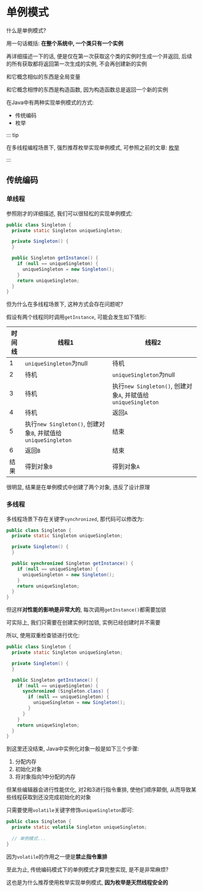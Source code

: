 # 单例模式

什么是单例模式?

用一句话概括: **在整个系统中, 一个类只有一个实例**

再详细描述一下的话, 便是仅在第一次获取这个类的实例时生成一个并返回, 后续的所有获取都将返回第一次生成的实例, 不会再创建新的实例

和它概念相似的东西是全局变量

和它概念相悖的东西是构造函数, 因为构造函数总是返回一个新的实例

在Java中有两种实现单例模式的方式:

- 传统编码
- 枚举

::: tip

在多线程编程场景下, 强烈推荐枚举实现单例模式, 可参照之前的文章: [枚举](/java/skills/enum.md#单例模式)

:::

## 传统编码

### 单线程

参照刚才的详细描述, 我们可以很轻松的实现单例模式:

```java
public class Singleton {
  private static Singleton uniqueSingleton;

  private Singleton() {
  }

  public Singleton getInstance() {
    if (null == uniqueSingleton) {
      uniqueSingleton = new Singleton();
    }
    return uniqueSingleton;
  }
}
```

但为什么在多线程场景下, 这种方式会存在问题呢?

假设有两个线程同时调用`getInstance`, 可能会发生如下情形:

| 时间线 | 线程1                                                        | 线程2                                                        |
| ------ | ------------------------------------------------------------ | ------------------------------------------------------------ |
| 1      | `uniqueSingleton`为null                                      | 待机                                                         |
| 2      | 待机                                                         | `uniqueSingleton`为null                                      |
| 3      | 待机                                                         | 执行`new Singleton()`, 创建对象`A`, 并赋值给`uniqueSingleton` |
| 4      | 待机                                                         | 返回`A`                                                      |
| 5      | 执行`new Singleton()`, 创建对象`B`, 并赋值给`uniqueSingleton` | 结束                                                         |
| 6      | 返回`B`                                                      | 结束                                                         |
| 结果   | 得到对象`B`                                                  | 得到对象`A`                                                  |

很明显, 结果是在单例模式中创建了两个对象, 违反了设计原理

### 多线程

多线程场景下存在关键字`synchronized`, 那代码可以修改为:

```java
public class Singleton {
  private static Singleton uniqueSingleton;

  private Singleton() {
  }

  public synchronized Singleton getInstance() {
    if (null == uniqueSingleton) {
      uniqueSingleton = new Singleton();
    }
    return uniqueSingleton;
  }
}
```

但这样**对性能的影响是非常大的**, 每次调用`getInstance()`都需要加锁

可实际上, 我们只需要在创建实例时加锁, 实例已经创建时并不需要

所以, 使用双重检查锁进行优化:

```java
public class Singleton {
  private static Singleton uniqueSingleton;

  private Singleton() {
  }

  public Singleton getInstance() {
    if (null == uniqueSingleton) {
      synchronized (Singleton.class) {
        if (null == uniqueSingleton) {
          uniqueSingleton = new Singleton();
        }
      }
    }
    return uniqueSingleton;
  }
}
```

到这里还没结束, Java中实例化对象一般是如下三个步骤:

1. 分配内存
2. 初始化对象
3. 将对象指向1中分配的内存

但某些编辑器会进行性能优化, 对2和3进行指令重排, 使他们顺序颠倒, 从而导致某些线程获取到还没完成初始化的对象

只需要使用`volatile`关键字修饰`uniqueSingleton`即可:

```java
public class Singleton {
  private static volatile Singleton uniqueSingleton;
    
  // 单例模式...
}
```

因为`volatile`的作用之一便是**禁止指令重排**

至此为止, 传统编码模式下的单例模式才算完整实现, 是不是非常麻烦?

这也是为什么推荐使用枚举实现单例模式, **因为枚举是天然线程安全的**